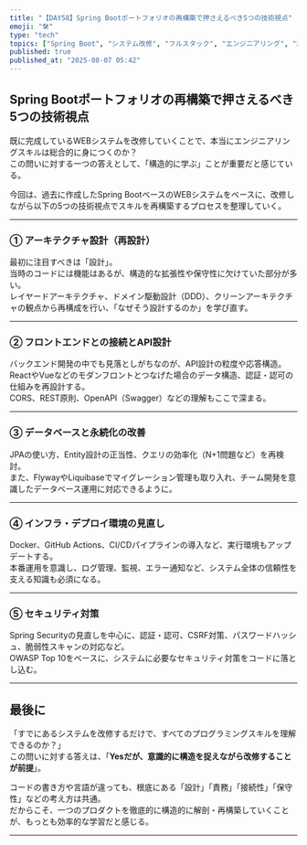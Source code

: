 ```yaml
---
title: "【DAY58】Spring Bootポートフォリオの再構築で押さえるべき5つの技術視点"
emoji: "🛠️"
type: "tech"
topics: ["Spring Boot", "システム改修", "フルスタック", "エンジニアリング", "設計思考"]
published: true
published_at: "2025-08-07 05:42"
---
```


## Spring Bootポートフォリオの再構築で押さえるべき5つの技術視点

既に完成しているWEBシステムを改修していくことで、本当にエンジニアリングスキルは総合的に身につくのか？  
この問いに対する一つの答えとして、「構造的に学ぶ」ことが重要だと感じている。

今回は、過去に作成したSpring BootベースのWEBシステムをベースに、改修しながら以下の5つの技術視点でスキルを再構築するプロセスを整理していく。

---

### ① アーキテクチャ設計（再設計）

最初に注目すべきは「設計」。  
当時のコードには機能はあるが、構造的な拡張性や保守性に欠けていた部分が多い。  
レイヤードアーキテクチャ、ドメイン駆動設計（DDD）、クリーンアーキテクチャの観点から再構成を行い、「なぜそう設計するのか」を学び直す。

---

### ② フロントエンドとの接続とAPI設計

バックエンド開発の中でも見落としがちなのが、API設計の粒度や応答構造。  
ReactやVueなどのモダンフロントとつなげた場合のデータ構造、認証・認可の仕組みを再設計する。  
CORS、REST原則、OpenAPI（Swagger）などの理解もここで深まる。

---

### ③ データベースと永続化の改善

JPAの使い方、Entity設計の正当性、クエリの効率化（N+1問題など）を再検討。  
また、FlywayやLiquibaseでマイグレーション管理も取り入れ、チーム開発を意識したデータベース運用に対応できるように。

---

### ④ インフラ・デプロイ環境の見直し

Docker、GitHub Actions、CI/CDパイプラインの導入など、実行環境もアップデートする。  
本番運用を意識し、ログ管理、監視、エラー通知など、システム全体の信頼性を支える知識も必須になる。

---

### ⑤ セキュリティ対策

Spring Securityの見直しを中心に、認証・認可、CSRF対策、パスワードハッシュ、脆弱性スキャンの対応など。  
OWASP Top 10をベースに、システムに必要なセキュリティ対策をコードに落とし込む。

---

## 最後に

「すでにあるシステムを改修するだけで、すべてのプログラミングスキルを理解できるのか？」  
この問いに対する答えは、「**Yesだが、意識的に構造を捉えながら改修することが前提**」。

コードの書き方や言語が違っても、根底にある「設計」「責務」「接続性」「保守性」などの考え方は共通。  
だからこそ、一つのプロダクトを徹底的に構造的に解剖・再構築していくことが、もっとも効率的な学習だと感じる。

---